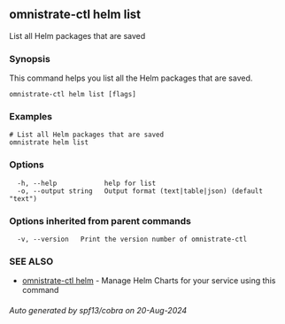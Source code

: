 ## omnistrate-ctl helm list

List all Helm packages that are saved

### Synopsis

This command helps you list all the Helm packages that are saved.

```
omnistrate-ctl helm list [flags]
```

### Examples

```
# List all Helm packages that are saved
omnistrate helm list
```

### Options

```
  -h, --help            help for list
  -o, --output string   Output format (text|table|json) (default "text")
```

### Options inherited from parent commands

```
  -v, --version   Print the version number of omnistrate-ctl
```

### SEE ALSO

* [omnistrate-ctl helm](omnistrate-ctl_helm.md)	 - Manage Helm Charts for your service using this command

###### Auto generated by spf13/cobra on 20-Aug-2024
